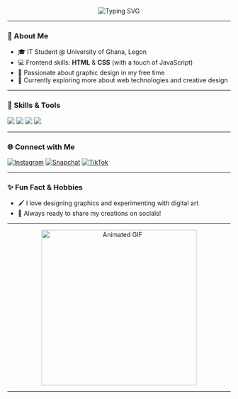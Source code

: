 <!-- Profile README for shoshaUg -->

<p align="center">
  <img src="https://readme-typing-svg.herokuapp.com?font=Fira+Code&weight=700&size=28&duration=3500&pause=1000&color=16C60C&center=true&vCenter=true&width=450&lines=Hi+there%2C+I'm+Shosha!;IT+student+%7C+Designer+%7C+Frontend+Enthusiast;" alt="Typing SVG" />
</p>

---

### 👋 About Me

- 🎓 IT Student @ University of Ghana, Legon
- 💻 Frontend skills: **HTML** & **CSS** (with a touch of JavaScript)
- 🎨 Passionate about graphic design in my free time
- 🌱 Currently exploring more about web technologies and creative design

---

### 🚀 Skills & Tools

<div>
  <img src="https://img.shields.io/badge/HTML5-E34F26?logo=html5&logoColor=white&style=for-the-badge" />
  <img src="https://img.shields.io/badge/CSS3-1572B6?logo=css3&logoColor=white&style=for-the-badge" />
  <img src="https://img.shields.io/badge/JavaScript-F7DF1E?logo=javascript&logoColor=black&style=for-the-badge" />
  <img src="https://img.shields.io/badge/Graphic%20Design-8A2BE2?logo=adobephotoshop&logoColor=white&style=for-the-badge" />
</div>

---

### 🌐 Connect with Me

[![Instagram](https://img.shields.io/badge/Instagram-homedapa.043-E4405F?logo=instagram&logoColor=white&style=for-the-badge)](https://instagram.com/homedapa.043)
[![Snapchat](https://img.shields.io/badge/Snapchat-homedapa-FFFC00?logo=snapchat&logoColor=black&style=for-the-badge)](https://www.snapchat.com/add/homedapa)
[![TikTok](https://img.shields.io/badge/TikTok-homedapa-000000?logo=tiktok&logoColor=white&style=for-the-badge)](https://www.tiktok.com/@homedapa)

---

### ✨ Fun Fact & Hobbies

- 🖌️ I love designing graphics and experimenting with digital art
- 📸 Always ready to share my creations on socials!

---

<p align="center">
  <img src="https://media.giphy.com/media/13HgwGsXF0aiGY/giphy.gif" alt="Animated GIF" width="350" />
</p>

---

<!-- If you love my work, let's connect! -->
